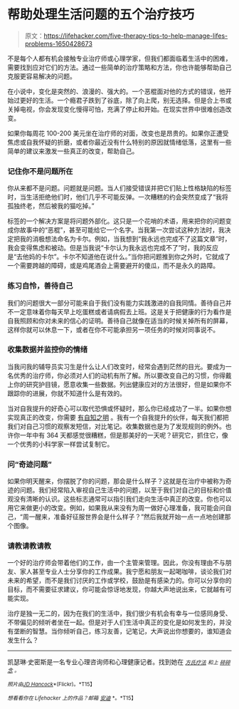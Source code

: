 # 帮助处理生活问题的五个治疗技巧

> 原文：<https://lifehacker.com/five-therapy-tips-to-help-manage-lifes-problems-1650428673>

不是每个人都有机会接触专业治疗师或心理学家，但我们都面临着生活中的困难，需要找到应对它们的方法。通过一些简单的治疗策略和方法，你也许能够帮助自己克服更容易解决的问题。



在小说中，变化是突然的、浪漫的、强大的。一个恶棍面对他的方式的错误，他开始过更好的生活。一个瘾君子跌到了谷底，除了向上爬，别无选择。但是合上书或关掉电视，你会发现变化慢得可怕，充满了停止和开始。在现实世界中很难创造改变。

如果你每周花 100-200 美元坐在治疗师的对面，改变也是昂贵的。如果你正遭受焦虑或自我怀疑的折磨，或者你最近没有什么特别的原因就情绪低落，这里有一些简单的建议来激发一些真正的改变，帮助自己。

### 记住你不是问题所在

你从来都不是问题。问题就是问题。当人们接受错误并把它们贴上性格缺陷的标签时，当生活拒绝他们时，他们几乎不可能反弹。一次糟糕的约会突然变成了“我将孤独终老，然后被我的猫吃掉。”

标签的一个解决方案是将问题外部化。这只是一个花哨的术语，用来把你的问题变成你故事中的“恶棍”，甚至可能给它一个名字。当我第一次尝试这种方法时，我决定把我的消极想法命名为卡尔。例如，当我想到“我永远也完成不了这篇文章”时，我会变得焦虑和被动。但是当我说“卡尔认为我永远也完成不了”时，我的反应是“去他妈的卡尔”。卡尔不知道他在说什么。”当你把问题推到你之外时，它就成了一个需要跨越的障碍，或是鸡尾酒会上需要避开的傻瓜，而不是永久的路障。

### 练习自怜，善待自己

我们的问题很大一部分可能来自于我们没有能力实践激进的自我同情。善待自己并不一定意味着你每天早上吃蛋糕或者请病假去上班。这是关于把健康的行为看作是自我照顾和你对未来的信心的证明。善待自己就像在适当的时候关掉所有的屏幕，这样你就可以休息一下，或者在你不可能承担另一项任务的时候对同事说不。

### 收集数据并监控你的情绪

当我问我的辅导员实习生是什么让人们改变时，经常会遇到茫然的目光。要成为一名优秀的治疗师，你必须对人们的动机有所了解。所以要改变自己的习惯，你得戴上你的研究护目镜，愿意收集一些数据。列出健康应对的方法很好，但是如果你不跟踪你的进展，你就不知道什么是有效的。

当对自我提升的好奇心可以取代恐惧或怀疑时，那么你已经成功了一半。如果你想实现真正的改变，你需要 [有自知之明](https://lifehacker.com/the-importance-of-self-awareness-and-how-to-become-mor-1624744518) 。我有一个自我提升的伙伴，每天我们都把我们对自己习惯的观察发短信，对比笔记。收集数据也是为了发现规则的例外。也许你一年中有 364 天都感觉很糟糕，但是那美好的一天呢？研究它，抓住它，像一个优秀的小科学家一样尝试复制它。

### 问“奇迹问题”

如果你明天醒来，你摆脱了你的问题，那会是什么样子？这就是在治疗中被称为奇迹的问题。我们经常陷入审视自己生活中的问题，以至于我们对自己的目标和价值观没有清晰的认识。这些标志通常可以指引我们走向生活中真正的改变。你也可以用它来做更小的改变。例如，如果我从来没有为周一做好心理准备，我可能会问自己，“周一醒来，准备好征服世界会是什么样子？”然后我就开始一点一点地创建那个图像。

### 请教请教请教

一个好的治疗师会带着他们的工作，由一个主管来管理。因此，你没有理由不与朋友、家人甚至专业人士分享你的工作成果。我宁愿和朋友一起喝咖啡，谈论我们对未来的希望，而不是我们讨厌的工作或学校，鼓励是有感染力的。你可以分享你的目标，而不需要征求建议，你可能会惊讶地发现，你越大声地说出来，它就越有可能实现。

治疗是独一无二的，因为在我们的生活中，我们很少有机会有幸与一位感同身受、不带偏见的倾听者坐在一起。但是对于人们生活中真正的变化是如何发生的，并没有垄断的智慧。当你倾听自己，练习友善，记笔记，大声说出你想要的，谁知道会发生什么？

* * *

凯瑟琳·史密斯是一名专业心理咨询师和心理健康记者。找到她在 [<small>*方氏疗法*</small>](http://fangirltherapy.com) <small>*和上*</small> [<small>*碎碎念*</small>](https://twitter.com/fangirltherapy) <small>*。*</small>

<small>*照片由*</small>[<small>*JD Hancock*</small>](https://www.flickr.com/photos/jdhancock/14114428683/)<small>*(Flickr)。*T15】</small>

<small>*想看看你在 Lifehacker 上的作品？邮箱*</small> [<small>*安迪*</small>](mailto:andy@lifehacker.com) <small>*。*T15】</small>